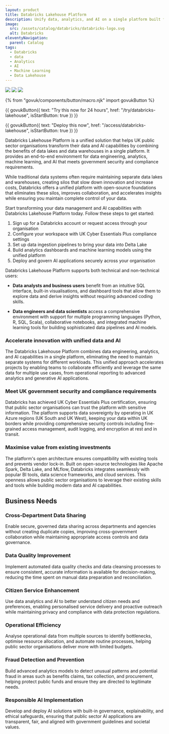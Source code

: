 ```yaml
---
layout: product
title: Databricks Lakehouse Platform
description: Unify data, analytics, and AI on a single platform built for the UK public sector, with security and compliance features that meet government requirements
image:
  src: /assets/catalog/databricks/databricks-logo.svg
  alt: Databricks
eleventyNavigation:
  parent: Catalog
tags:
  - Databricks
  - data
  - Analytics
  - AI
  - Machine Learning
  - Data Lakehouse
---
```


![](https://img.shields.io/badge/provider-databricks-red)
![](https://img.shields.io/badge/owner-private_sector-orange)
![](https://img.shields.io/badge/access-NDX_OIDC-green)

{% from "govuk/components/button/macro.njk" import govukButton %}

{{ govukButton({
  text: "Try this now for 24 hours",
  href: "/try/databricks-lakehouse",
  isStartButton: true
}) }}
</br>

{{ govukButton({
  text: "Deploy this now",
  href: "/access/databricks-lakehouse",
  isStartButton: true
}) }}

Databricks Lakehouse Platform is a unified solution that helps UK public sector organisations transform their data and AI capabilities by combining the benefits of data lakes and data warehouses in a single platform. It provides an end-to-end environment for data engineering, analytics, machine learning, and AI that meets government security and compliance requirements.

While traditional data systems often require maintaining separate data lakes and warehouses, creating silos that slow down innovation and increase costs, Databricks offers a unified platform with open-source foundations that eliminates these silos, improves collaboration, and accelerates insights while ensuring you maintain complete control of your data.

Start transforming your data management and AI capabilities with Databricks Lakehouse Platform today. Follow these steps to get started:

1. Sign up for a Databricks account or request access through your organisation
2. Configure your workspace with UK Cyber Essentials Plus compliance settings
3. Set up data ingestion pipelines to bring your data into Delta Lake
4. Build analytics dashboards and machine learning models using the unified platform
5. Deploy and govern AI applications securely across your organisation

Databricks Lakehouse Platform supports both technical and non-technical users:

- **Data analysts and business users** benefit from an intuitive SQL interface, built-in visualisations, and dashboard tools that allow them to explore data and derive insights without requiring advanced coding skills.

- **Data engineers and data scientists** access a comprehensive environment with support for multiple programming languages (Python, R, SQL, Scala), collaborative notebooks, and integrated machine learning tools for building sophisticated data pipelines and AI models.

### Accelerate innovation with unified data and AI

The Databricks Lakehouse Platform combines data engineering, analytics, and AI capabilities in a single platform, eliminating the need to maintain separate systems for different workloads. This unified approach accelerates projects by enabling teams to collaborate efficiently and leverage the same data for multiple use cases, from operational reporting to advanced analytics and generative AI applications.

### Meet UK government security and compliance requirements

Databricks has achieved UK Cyber Essentials Plus certification, ensuring that public sector organisations can trust the platform with sensitive information. The platform supports data sovereignty by operating in UK Azure regions (UK South and UK West), keeping your data within UK borders while providing comprehensive security controls including fine-grained access management, audit logging, and encryption at rest and in transit.

### Maximise value from existing investments

The platform's open architecture ensures compatibility with existing tools and prevents vendor lock-in. Built on open-source technologies like Apache Spark, Delta Lake, and MLflow, Databricks integrates seamlessly with popular BI tools, data science frameworks, and cloud services. This openness allows public sector organisations to leverage their existing skills and tools while building modern data and AI capabilities.

## Business Needs

### Cross-Department Data Sharing

Enable secure, governed data sharing across departments and agencies without creating duplicate copies, improving cross-government collaboration while maintaining appropriate access controls and data governance.

### Data Quality Improvement

Implement automated data quality checks and data cleansing processes to ensure consistent, accurate information is available for decision-making, reducing the time spent on manual data preparation and reconciliation.

### Citizen Service Enhancement

Use data analytics and AI to better understand citizen needs and preferences, enabling personalised service delivery and proactive outreach while maintaining privacy and compliance with data protection regulations.

### Operational Efficiency

Analyse operational data from multiple sources to identify bottlenecks, optimise resource allocation, and automate routine processes, helping public sector organisations deliver more with limited budgets.

### Fraud Detection and Prevention

Build advanced analytics models to detect unusual patterns and potential fraud in areas such as benefits claims, tax collection, and procurement, helping protect public funds and ensure they are directed to legitimate needs.

### Responsible AI Implementation

Develop and deploy AI solutions with built-in governance, explainability, and ethical safeguards, ensuring that public sector AI applications are transparent, fair, and aligned with government guidelines and societal values.

